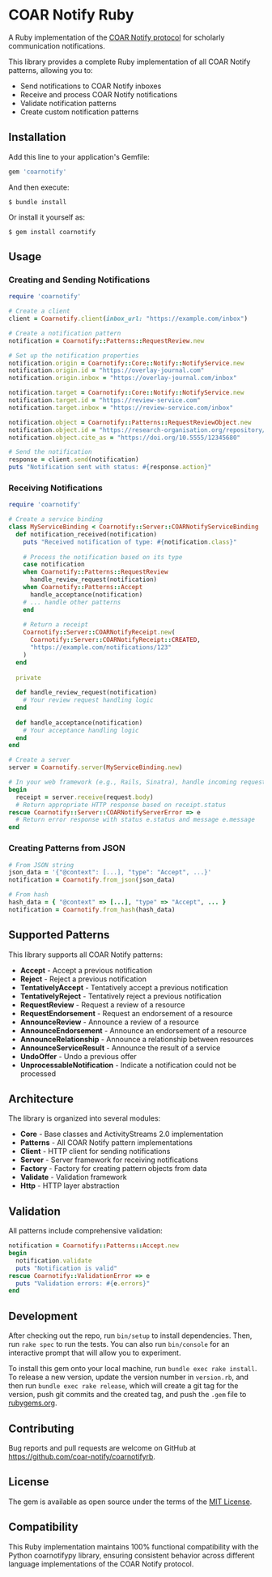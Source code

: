 # COAR Notify Ruby

A Ruby implementation of the [COAR Notify protocol](https://coar-notify.net/) for scholarly communication notifications.

This library provides a complete Ruby implementation of all COAR Notify patterns, allowing you to:

- Send notifications to COAR Notify inboxes
- Receive and process COAR Notify notifications
- Validate notification patterns
- Create custom notification patterns

## Installation

Add this line to your application's Gemfile:

```ruby
gem 'coarnotify'
```

And then execute:

    $ bundle install

Or install it yourself as:

    $ gem install coarnotify

## Usage

### Creating and Sending Notifications

```ruby
require 'coarnotify'

# Create a client
client = Coarnotify.client(inbox_url: "https://example.com/inbox")

# Create a notification pattern
notification = Coarnotify::Patterns::RequestReview.new

# Set up the notification properties
notification.origin = Coarnotify::Core::Notify::NotifyService.new
notification.origin.id = "https://overlay-journal.com"
notification.origin.inbox = "https://overlay-journal.com/inbox"

notification.target = Coarnotify::Core::Notify::NotifyService.new
notification.target.id = "https://review-service.com"
notification.target.inbox = "https://review-service.com/inbox"

notification.object = Coarnotify::Patterns::RequestReviewObject.new
notification.object.id = "https://research-organisation.org/repository/preprint/201203/421/"
notification.object.cite_as = "https://doi.org/10.5555/12345680"

# Send the notification
response = client.send(notification)
puts "Notification sent with status: #{response.action}"
```

### Receiving Notifications

```ruby
require 'coarnotify'

# Create a service binding
class MyServiceBinding < Coarnotify::Server::COARNotifyServiceBinding
  def notification_received(notification)
    puts "Received notification of type: #{notification.class}"
    
    # Process the notification based on its type
    case notification
    when Coarnotify::Patterns::RequestReview
      handle_review_request(notification)
    when Coarnotify::Patterns::Accept
      handle_acceptance(notification)
    # ... handle other patterns
    end
    
    # Return a receipt
    Coarnotify::Server::COARNotifyReceipt.new(
      Coarnotify::Server::COARNotifyReceipt::CREATED,
      "https://example.com/notifications/123"
    )
  end
  
  private
  
  def handle_review_request(notification)
    # Your review request handling logic
  end
  
  def handle_acceptance(notification)
    # Your acceptance handling logic
  end
end

# Create a server
server = Coarnotify.server(MyServiceBinding.new)

# In your web framework (e.g., Rails, Sinatra), handle incoming requests:
begin
  receipt = server.receive(request.body)
  # Return appropriate HTTP response based on receipt.status
rescue Coarnotify::Server::COARNotifyServerError => e
  # Return error response with status e.status and message e.message
end
```

### Creating Patterns from JSON

```ruby
# From JSON string
json_data = '{"@context": [...], "type": "Accept", ...}'
notification = Coarnotify.from_json(json_data)

# From hash
hash_data = { "@context" => [...], "type" => "Accept", ... }
notification = Coarnotify.from_hash(hash_data)
```

## Supported Patterns

This library supports all COAR Notify patterns:

- **Accept** - Accept a previous notification
- **Reject** - Reject a previous notification  
- **TentativelyAccept** - Tentatively accept a previous notification
- **TentativelyReject** - Tentatively reject a previous notification
- **RequestReview** - Request a review of a resource
- **RequestEndorsement** - Request an endorsement of a resource
- **AnnounceReview** - Announce a review of a resource
- **AnnounceEndorsement** - Announce an endorsement of a resource
- **AnnounceRelationship** - Announce a relationship between resources
- **AnnounceServiceResult** - Announce the result of a service
- **UndoOffer** - Undo a previous offer
- **UnprocessableNotification** - Indicate a notification could not be processed

## Architecture

The library is organized into several modules:

- **Core** - Base classes and ActivityStreams 2.0 implementation
- **Patterns** - All COAR Notify pattern implementations
- **Client** - HTTP client for sending notifications
- **Server** - Server framework for receiving notifications
- **Factory** - Factory for creating pattern objects from data
- **Validate** - Validation framework
- **Http** - HTTP layer abstraction

## Validation

All patterns include comprehensive validation:

```ruby
notification = Coarnotify::Patterns::Accept.new
begin
  notification.validate
  puts "Notification is valid"
rescue Coarnotify::ValidationError => e
  puts "Validation errors: #{e.errors}"
end
```

## Development

After checking out the repo, run `bin/setup` to install dependencies. Then, run `rake spec` to run the tests. You can also run `bin/console` for an interactive prompt that will allow you to experiment.

To install this gem onto your local machine, run `bundle exec rake install`. To release a new version, update the version number in `version.rb`, and then run `bundle exec rake release`, which will create a git tag for the version, push git commits and the created tag, and push the `.gem` file to [rubygems.org](https://rubygems.org).

## Contributing

Bug reports and pull requests are welcome on GitHub at https://github.com/coar-notify/coarnotifyrb.

## License

The gem is available as open source under the terms of the [MIT License](https://opensource.org/licenses/MIT).

## Compatibility

This Ruby implementation maintains 100% functional compatibility with the Python coarnotifypy library, ensuring consistent behavior across different language implementations of the COAR Notify protocol.
